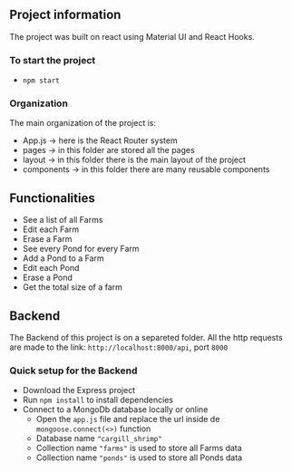 ## Project information
The project was built on react using Material UI and React Hooks.

### To start the project
- `npm start`

### Organization
The main organization of the project is:

- App.js        -> here is the React Router system
- pages         -> in this folder are stored all the pages 
- layout        -> in this folder there is the main layout of the project
- components    -> in this folder there are many reusable components

## Functionalities
- See a list of all Farms
- Edit each Farm
- Erase a Farm
- See every Pond for every Farm
- Add a Pond to a Farm
- Edit each Pond
- Erase a Pond
- Get the total size of a farm

## Backend
The Backend of this project is on a separeted folder. All the http requests are made to the link: `http://localhost:8000/api`, port `8000`

### Quick setup for the Backend
- Download the Express project
- Run `npm install` to install dependencies
- Connect to a MongoDb database locally or online
    - Open the `app.js` file and replace the url inside de `mongoose.connect(<>)` function
    - Database name `"cargill_shrimp"`
    - Collection name `"farms"` is used to store all Farms data
    - Collection name `"ponds"` is used to store all Ponds data